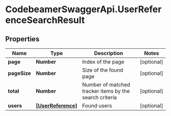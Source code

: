 # CodebeamerSwaggerApi.UserReferenceSearchResult

## Properties
Name | Type | Description | Notes
------------ | ------------- | ------------- | -------------
**page** | **Number** | Index of the page | [optional] 
**pageSize** | **Number** | Size of the found page | [optional] 
**total** | **Number** | Number of matched tracker items by the search criteria | [optional] 
**users** | [**[UserReference]**](UserReference.md) | Found users | [optional] 
